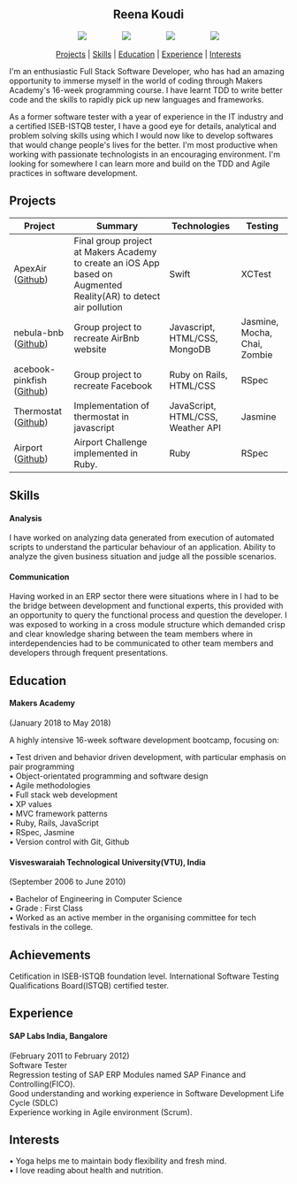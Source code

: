 <h2 align="center"> Reena Koudi </h2>
<div align="center">

<a href="https://github.com/Reenakoudi">
<img src="https://cdn0.iconfinder.com/data/icons/octicons/1024/mark-github-32.png" hspace="30" ></a>

<a href="https://www.linkedin.com/in/reena-koudi-39ab2722/">
<img src="https://cdn1.iconfinder.com/data/icons/logotypes/32/square-linkedin-32.png" hspace="30"></a>

<a href="https://www.codewars.com/users/Reenakoudi">
<img src="https://cdn0.iconfinder.com/data/icons/a-s-social-set/256/codewars-32.png" hspace="30"></a>

<a href="https://medium.com/@kreena92">
<img src="https://cdn2.iconfinder.com/data/icons/social-icons-33/128/Medium-32.png" hspace="30"></a>
</div>

<p align="center"> <a href='#projects'>Projects</a> |
<a href='#skills'>Skills</a> |
<a href='#education'>Education</a> |
<a href='#experience'>Experience</a> |  
<a href='#interests'>Interests</a> </p>


I'm an enthusiastic Full Stack Software Developer, who has had an amazing opportunity to immerse myself in the world of coding through Makers Academy's 16-week programming course.
I have learnt TDD to write better code and the skills to rapidly pick up new languages and frameworks.

As a former software tester with a year of experience in the IT industry and a certified ISEB-ISTQB tester, I have a good eye for details, analytical and problem solving skills using which I would now like to develop softwares that would change people's lives for the better. I'm most productive when working with passionate technologists in an encouraging environment. I'm looking for somewhere I can learn more and build on the TDD and Agile practices in software development.




## Projects

| Project       | Summary       | Technologies  | Testing |
| ------------- |---------------| --------------|---------|
|ApexAir ([Github](https://github.com/Reenakoudi/ApexAir ))|  Final group project at Makers Academy to create an iOS App based on Augmented Reality(AR) to detect air pollution | Swift | XCTest |
| nebula-bnb ([Github](https://github.com/Reenakoudi/nebula-bnb))| Group project to recreate AirBnb website | Javascript, HTML/CSS, MongoDB| Jasmine, Mocha, Chai, Zombie |
| acebook-pinkfish ([Github](https://github.com/Reenakoudi/acebook-pinkfish))| Group project to recreate Facebook | Ruby on Rails, HTML/CSS  | RSpec |
| Thermostat ([Github](https://github.com/Reenakoudi/JS--Thermostat)) | Implementation of thermostat in javascript| JavaScript, HTML/CSS, Weather API | Jasmine |
| Airport   ([Github](https://github.com/Reenakoudi/Airport-Ruby)) | Airport Challenge implemented in Ruby. | Ruby | RSpec |

## Skills

#### Analysis

I have worked on analyzing data generated from execution of automated scripts to understand the particular behaviour of an application.
Ability to analyze the given business situation and judge all the possible scenarios.


#### Communication

Having worked in an ERP sector there were situations where in I had to be the bridge between development and functional experts,
this provided with an opportunity to query the functional process and question the developer. I was exposed to working in a cross
module structure which demanded crisp and clear knowledge sharing between the team members where in interdependencies had to be
communicated to other team members and developers through frequent presentations.


## Education

#### Makers Academy  
(January 2018 to May 2018)

A highly intensive 16-week software development bootcamp, focusing on:

• Test driven and behavior driven development, with  particular emphasis on pair programming  
• Object-orientated programming and software design  
• Agile methodologies  
• Full stack web development  
• XP values  
• MVC framework patterns  
• Ruby, Rails, JavaScript  
• RSpec, Jasmine  
• Version control with Git, Github


#### Visveswaraiah Technological University(VTU), India  
(September 2006 to June 2010)

• Bachelor of Engineering in Computer Science  
• Grade : First Class  
• Worked as an active member in the organising committee for tech festivals in the college.


## Achievements

Cetification in ISEB-ISTQB foundation level.
International Software Testing Qualifications Board(ISTQB) certified tester.   


## Experience

#### SAP Labs India, Bangalore  
(February 2011 to February 2012)    
Software Tester  
Regression testing of SAP ERP Modules named SAP Finance and Controlling(FICO).  
Good understanding and working experience in Software Development Life Cycle (SDLC)  
Experience working in Agile environment (Scrum).  

## Interests  
• Yoga helps me to maintain body flexibility and fresh mind.  
• I love reading about health and nutrition.
